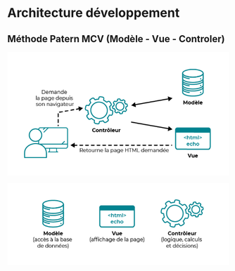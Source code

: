 # Architecture développement

## Méthode Patern MCV (Modèle - Vue - Controler)


![img2](./img/shemas_patern_mvc.png)

![img1](./img/shemas_detail_mvc.png)




